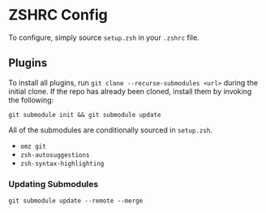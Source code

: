 # ZSHRC Config

To configure, simply source `setup.zsh` in your `.zshrc` file.

## Plugins

To install all plugins, run `git clone --recurse-submodules <url>` during the initial clone.
If the repo has already been cloned, install them by invoking the following:

```console
git submodule init && git submodule update
```

All of the submodules are conditionally sourced in `setup.zsh`.

- `omz git`
- `zsh-autosuggestions`
- `zsh-syntax-highlighting`

### Updating Submodules

```console
git submodule update --remote --merge
```
